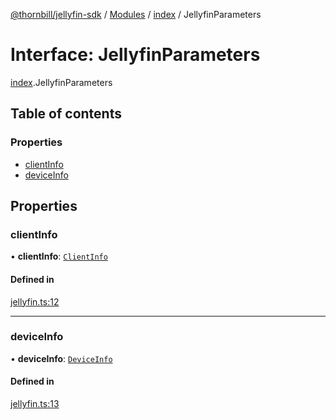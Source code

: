 [@thornbill/jellyfin-sdk](../README.md) / [Modules](../modules.md) / [index](../modules/index.md) / JellyfinParameters

# Interface: JellyfinParameters

[index](../modules/index.md).JellyfinParameters

## Table of contents

### Properties

- [clientInfo](index.JellyfinParameters.md#clientinfo)
- [deviceInfo](index.JellyfinParameters.md#deviceinfo)

## Properties

### clientInfo

• **clientInfo**: [`ClientInfo`](index.ClientInfo.md)

#### Defined in

[jellyfin.ts:12](https://github.com/thornbill/jellyfin-sdk-typescript/blob/21a118e/src/jellyfin.ts#L12)

___

### deviceInfo

• **deviceInfo**: [`DeviceInfo`](index.DeviceInfo.md)

#### Defined in

[jellyfin.ts:13](https://github.com/thornbill/jellyfin-sdk-typescript/blob/21a118e/src/jellyfin.ts#L13)

